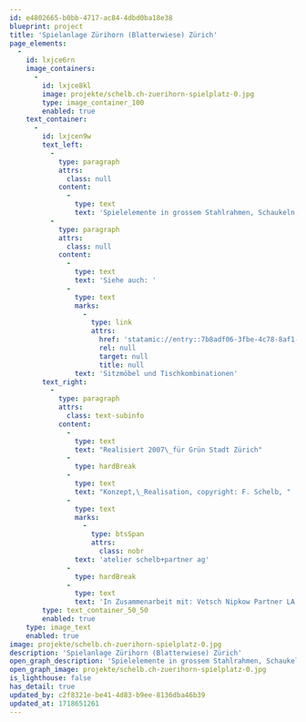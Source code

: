 ```yaml
---
id: e4802665-b0bb-4717-ac84-4dbd0ba18e38
blueprint: project
title: 'Spielanlage Zürihorn (Blatterwiese) Zürich'
page_elements:
  -
    id: lxjce6rn
    image_containers:
      -
        id: lxjce8kl
        image: projekte/schelb.ch-zuerihorn-spielplatz-0.jpg
        type: image_container_100
        enabled: true
    text_container:
      -
        id: lxjcen9w
        text_left:
          -
            type: paragraph
            attrs:
              class: null
            content:
              -
                type: text
                text: 'Spielelemente in grossem Stahlrahmen, Schaukeln, Rutschen, Netze, Hängematten, Zählrahmen, Sand- und Wasserspiel. Sitzmöbel 07 zum vielfältigen Besitzen und Beliegen.'
          -
            type: paragraph
            attrs:
              class: null
            content:
              -
                type: text
                text: 'Siehe auch: '
              -
                type: text
                marks:
                  -
                    type: link
                    attrs:
                      href: 'statamic://entry::7b8adf06-3fbe-4c78-8af1-83b59467107c'
                      rel: null
                      target: null
                      title: null
                text: 'Sitzmöbel und Tischkombinationen'
        text_right:
          -
            type: paragraph
            attrs:
              class: text-subinfo
            content:
              -
                type: text
                text: "Realisiert 2007\_für Grün Stadt Zürich"
              -
                type: hardBreak
              -
                type: text
                text: "Konzept,\_Realisation, copyright: F. Schelb, "
              -
                type: text
                marks:
                  -
                    type: btsSpan
                    attrs:
                      class: nobr
                text: 'atelier schelb+partner ag'
              -
                type: hardBreak
              -
                type: text
                text: 'In Zusammenarbeit mit: Vetsch Nipkow Partner LA'
        type: text_container_50_50
        enabled: true
    type: image_text
    enabled: true
image: projekte/schelb.ch-zuerihorn-spielplatz-0.jpg
description: 'Spielanlage Zürihorn (Blatterwiese) Zürich'
open_graph_description: 'Spielelemente in grossem Stahlrahmen, Schaukeln, Rutschen, Netze, Hängematten, Zählrahmen, Sand- und Wasserspiel. Sitzmöbel 07 zum vielfältigen Besitzen und Beliegen.'
open_graph_image: projekte/schelb.ch-zuerihorn-spielplatz-0.jpg
is_lighthouse: false
has_detail: true
updated_by: c2f8321e-be41-4d83-b9ee-8136dba46b39
updated_at: 1718651261
---
```

